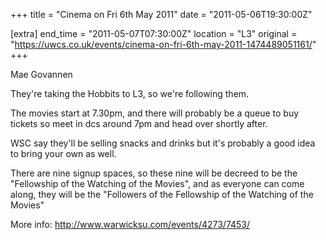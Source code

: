+++
title = "Cinema on Fri 6th May 2011"
date = "2011-05-06T19:30:00Z"

[extra]
end_time = "2011-05-07T07:30:00Z"
location = "L3"
original = "https://uwcs.co.uk/events/cinema-on-fri-6th-may-2011-1474489051161/"
+++

Mae Govannen

They're taking the Hobbits to L3, so we're following them.

The movies start at 7.30pm, and there will probably be a queue to buy tickets so meet in dcs around 7pm and head over shortly after.

WSC say they'll be selling snacks and drinks but it's probably a good idea to bring your own as well.

There are nine signup spaces, so these nine will be decreed to be the "Fellowship of the Watching of the Movies", and as everyone can come along, they will be the "Followers of the Fellowship of the Watching of the Movies"

More info: http://www.warwicksu.com/events/4273/7453/

